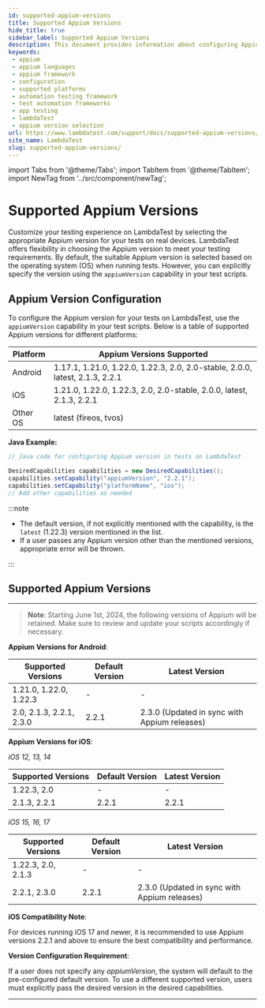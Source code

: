 ```yaml
---
id: supported-appium-versions
title: Supported Appium Versions
hide_title: true
sidebar_label: Supported Appium Versions
description: This document provides information about configuring Appium versions for tests on the LambdaTest platform and also provides list of supported versions.
keywords:
 - appium
 - appium languages
 - appium framework 
 - configuration
 - supported platforms
 - automation testing framework
 - test automation frameworks
 - app testing
 - lambdaTest 
 - appium version selection
url: https://www.lambdatest.com/support/docs/supported-appium-versions/
site_name: LambdaTest
slug: supported-appium-versions/
---
```


import Tabs from '@theme/Tabs';
import TabItem from '@theme/TabItem';
import NewTag from '../src/component/newTag';

<script type="application/ld+json"
      dangerouslySetInnerHTML={{ __html: JSON.stringify({
       "@context": "https://schema.org",
        "@type": "BreadcrumbList",
        "itemListElement": [{
          "@type": "ListItem",
          "position": 1,
          "name": "Home",
          "item": "https://www.lambdatest.com"
        },{
          "@type": "ListItem",
          "position": 2,
          "name": "Support",
          "item": "https://www.lambdatest.com/support/docs/"
        },{
          "@type": "ListItem",
          "position": 3,
          "name": "Languages and Frameworks Supported on HyperExecute ",
          "item": "https://www.lambdatest.com/support/docs/supported-appium-versions/"
        }]
      })
    }}
></script>

# Supported Appium Versions

Customize your testing experience on LambdaTest by selecting the appropriate Appium version for your tests on real devices. LambdaTest offers flexibility in choosing the Appium version to meet your testing requirements. By default, the suitable Appium version is selected based on the operating system (OS) when running tests. However, you can explicitly specify the  version using the `appiumVersion` capability in your test scripts.

## Appium Version Configuration

To configure the Appium version for your tests on LambdaTest, use the `appiumVersion` capability in your test scripts. Below is a table of supported Appium versions for different platforms:

| Platform | Appium Versions Supported                         |
| ---------| -------------------------------------------------- |
| Android  | 1.17.1, 1.21.0, 1.22.0, 1.22.3, 2.0, 2.0-stable, 2.0.0, latest, 2.1.3, 2.2.1 |
| iOS      | 1.21.0, 1.22.0, 1.22.3, 2.0, 2.0-stable, 2.0.0, latest, 2.1.3, 2.2.1             |
| Other OS  | latest (fireos, tvos)                               |

**Java Example:** 
```java
// Java code for configuring Appium version in tests on LambdaTest

DesiredCapabilities capabilities = new DesiredCapabilities();
capabilities.setCapability("appiumVersion", "2.2.1");
capabilities.setCapability("platformName", "ios");
// Add other capabilities as needed
```

:::note 

- The default version, if not explicitly mentioned with the capability, is the `latest` (1.22.3) version mentioned in the list.
- If a user passes any Appium version other than the mentioned versions, appropriate error will be thrown.

:::

## Supported Appium Versions <NewTag value="UPCOMING CHANGE" bgColor="#ffec02" color="#000" />
---
>**Note**: Starting June 1st, 2024, the following versions of Appium will be retained. Make sure to review and update your scripts accordingly if necessary.


**Appium Versions for Android**:

| Supported Versions       | Default Version | Latest Version                             |
|--------------------------|-----------------|--------------------------------------------|
| 1.21.0, 1.22.0, 1.22.3  |       -          |            -                                |
| 2.0, 2.1.3, 2.2.1, 2.3.0 | 2.2.1           | 2.3.0 (Updated in sync with Appium releases) |

**Appium Versions for iOS**: 

*iOS 12, 13, 14*

| Supported Versions | Default Version | Latest Version |
|--------------------|-----------------|----------------|
| 1.22.3, 2.0       |       -          |      -          |
| 2.1.3, 2.2.1       | 2.2.1           | 2.2.1          |

*iOS 15, 16, 17*

| Supported Versions | Default Version | Latest Version                             |
|--------------------|-----------------|--------------------------------------------|
| 1.22.3, 2.0, 2.1.3 |          -       |        -                                    |
| 2.2.1, 2.3.0       | 2.2.1           | 2.3.0 (Updated in sync with Appium releases) |

**iOS Compatibility Note**:

For devices running iOS 17 and newer, it is recommended to use Appium versions 2.2.1 and above to ensure the best compatibility and performance.

**Version Configuration Requirement**:

If a user does not specify any *appiumVersion*, the system will default to the pre-configured default version. To use a different supported version, users must explicitly pass the desired version in the desired capabilities.

---